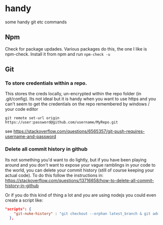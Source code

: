 # handy
some handy git etc commands

## Npm

Check for package updades. Various packages do this, the one I like is npm-check.  Install it from npm and run `npm-check -u`

## Git

### To store credentials within a repo.  

This stores the creds locally, un-encrypted within the repo folder (in .git/config).  Its not ideal but it is handy when you want to use https and you can't seem to get the credentials on the repo remembered by windows / your code editor

`git remote set-url origin https://user:password@github.com/username/MyRepo.git`

see https://stackoverflow.com/questions/6565357/git-push-requires-username-and-password

### Delete all commit history in github

Its not something you'd want to do lightly, but if you have been playing around and you don't want to expose your vague ramblings in your code to the world, you can delete your commit history (still of course keeping your actual code).  To do this follow the instructions in:
https://stackoverflow.com/questions/13716658/how-to-delete-all-commit-history-in-github

Or if you do this kind of thing a lot and you are using nodejs you could even create a script like:
````json
"scripts": {
    "git-nuke-history" : "git checkout --orphan latest_branch & git add -A & git commit -am \"nuke\" & git branch -D master &  git branch -m master & git push -f origin master"
  },
  ````


